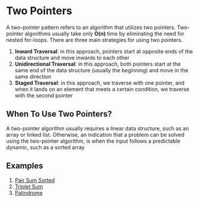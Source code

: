 ﻿# Two Pointers
A two-pointer pattern refers to an algorithm that utilizes two pointers. Two-pointer algorithms usually take only **O(n)** time by eliminating the need for nested for-loops. There are three main strategies for using two pointers.
1. **Inward Traversal**: in this approach, pointers start at opposite ends of the data structure and move inwards to each other
1. **Unidirectional Traversal**: in this approach, both pointers start at the same end of the data structure (usually the beginning) and move in the same direction
1. **Staged Traversal**: in this approach, we traverse with one pointer, and when it lands on an element that meets a certain condition, we traverse with the second pointer

## When To Use Two Pointers?
A two-pointer algorithm usually requires a linear data structure, such as an array or linked list. Otherwise, an indication that a problem can be solved using the two-pointer algorithm, is when the input follows a predictable dynamic, such as a sorted array

## Examples
1. [Pair Sum Sorted](./01-PairSum.cs)
1. [Triplet Sum](./02-TripletSum.cs)
1. [Palindrome](./03-Palindrome.cs)